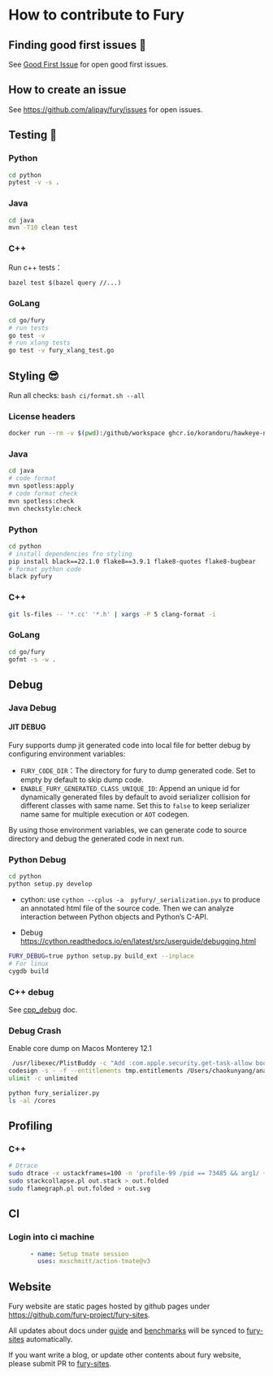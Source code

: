 # How to contribute to Fury
## Finding good first issues 🔎
See [Good First Issue](https://github.com/alipay/fury/issues?q=is%3Aopen+is%3Aissue+label%3A%22good+first+issue%22) for open good first issues.

## How to create an issue
See https://github.com/alipay/fury/issues for open issues.

## Testing 🧪
### Python
```bash
cd python
pytest -v -s .
```
### Java
```bash
cd java
mvn -T10 clean test
```

### C++
Run c++ tests：
```bash
bazel test $(bazel query //...)
```

### GoLang
```bash
cd go/fury
# run tests
go test -v
# run xlang tests
go test -v fury_xlang_test.go
```

## Styling 😎

Run all checks: `bash ci/format.sh --all`

### License headers

```bash
docker run --rm -v $(pwd):/github/workspace ghcr.io/korandoru/hawkeye-native:v3 format
```

### Java

```bash
cd java
# code format
mvn spotless:apply
# code format check
mvn spotless:check
mvn checkstyle:check
```
### Python

```bash
cd python 
# install dependencies fro styling
pip install black==22.1.0 flake8==3.9.1 flake8-quotes flake8-bugbear
# format python code
black pyfury
```

### C++

```bash
git ls-files -- '*.cc' '*.h' | xargs -P 5 clang-format -i
```

### GoLang

```bash
cd go/fury
gofmt -s -w .
```

## Debug
### Java Debug
#### JIT DEBUG
Fury supports dump jit generated code into local file for better debug by configuring environment variables:
- `FURY_CODE_DIR`：The directory for fury to dump generated code. Set to empty by default to skip dump code.
- `ENABLE_FURY_GENERATED_CLASS_UNIQUE_ID`: Append an unique id for dynamically generated files by default to avoid serializer collision for different classes with same name. Set this to `false` to keep serializer name same for multiple execution or `AOT` codegen. 

By using those environment variables, we can generate code to source directory and debug the generated code in next run.

### Python Debug
```bash
cd python
python setup.py develop
```
* cython: use `cython --cplus -a  pyfury/_serialization.pyx` to produce an annotated
  html file of the source code. Then we can analyze interaction between
  Python objects and Python’s C-API.

* Debug
  https://cython.readthedocs.io/en/latest/src/userguide/debugging.html
```bash
FURY_DEBUG=true python setup.py build_ext --inplace
# For linux
cygdb build
```

### C++ debug
See [cpp_debug](https://github.com/alipay/fury/blob/main/docs/cpp_debug.md) doc.

### Debug Crash
Enable core dump on Macos Monterey 12.1
```bash
 /usr/libexec/PlistBuddy -c "Add :com.apple.security.get-task-allow bool true" tmp.entitlements     
codesign -s - -f --entitlements tmp.entitlements /Users/chaokunyang/anaconda3/envs/py3.8/bin/python
ulimit -c unlimited

python fury_serializer.py
ls -al /cores
```

## Profiling
### C++
```bash
# Dtrace
sudo dtrace -x ustackframes=100 -n 'profile-99 /pid == 73485 && arg1/ { @[ustack()] = count(); } tick-60s { exit(0); }' -o out.stack
sudo stackcollapse.pl out.stack > out.folded
sudo flamegraph.pl out.folded > out.svg
```

## CI
### Login into ci machine
```yaml
      - name: Setup tmate session
        uses: mxschmitt/action-tmate@v3
```

## Website
Fury website are static pages hosted by github pages under https://github.com/fury-project/fury-sites.

All updates about docs under [guide](./docs/guide) and [benchmarks](./docs/benchmarks) will be synced to [fury-sites](https://github.com/fury-project/fury-sites) automatically.

If you want write a blog, or update other contents about fury website, please submit PR to [fury-sites](https://github.com/fury-project/fury-sites).